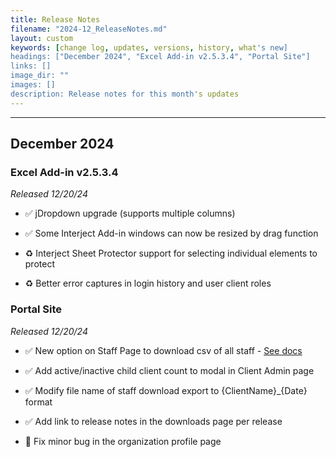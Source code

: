 ```yaml
---
title: Release Notes
filename: "2024-12_ReleaseNotes.md"
layout: custom
keywords: [change log, updates, versions, history, what's new]
headings: ["December 2024", "Excel Add-in v2.5.3.4", "Portal Site"]
links: []
image_dir: ""
images: []
description: Release notes for this month's updates
---
```

* * *

## December 2024

### Excel Add-in v2.5.3.4

_Released 12/20/24_

* ✅ jDropdown upgrade (supports multiple columns)

* ✅ Some Interject Add-in windows can now be resized by drag function

* ♻️ Interject Sheet Protector support for selecting individual elements to protect

* ♻️ Better error captures in login history and user client roles

### Portal Site

_Released 12/20/24_

* ✅ New option on Staff Page to download csv of all staff - [See docs](/wPortal/StaffPage.html#the-staff-page)

* ✅ Add active/inactive child client count to modal in Client Admin page

* ✅ Modify file name of staff download export to {ClientName}_{Date} format

* ✅ Add link to release notes in the downloads page per release

* 🐞 Fix minor bug in the organization profile page
